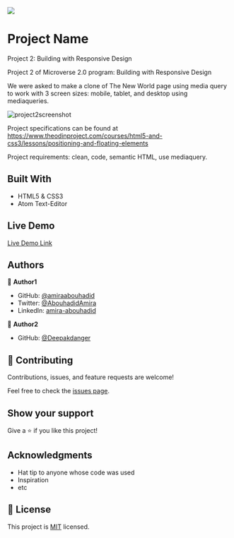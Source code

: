 ![](https://img.shields.io/badge/Microverse-blueviolet)

# Project Name
Project 2: Building with Responsive Design

Project 2 of Microverse 2.0 program: Building with Responsive Design

We were asked to make a clone of The New World page using media query to work with 3 screen sizes: mobile, tablet, and desktop using mediaqueries.

![project2screenshot](https://user-images.githubusercontent.com/56790126/108857404-ba6adb80-75f3-11eb-8b0b-8ed4f6ba9ed3.png)

Project specifications can be found at https://www.theodinproject.com/courses/html5-and-css3/lessons/positioning-and-floating-elements

Project requirements: clean, code, semantic HTML, use mediaquery.

## Built With

- HTML5 & CSS3
- Atom Text-Editor

## Live Demo

[Live Demo Link](https://amiraabouhadid.github.io/project2/)

## Authors

👤 **Author1**

- GitHub: [@amiraabouhadid](https://github.com/amiraabouhadid)
- Twitter: [@AbouhadidAmira](https://twitter.com/AbouhadidAmira)
- LinkedIn: [amira-abouhadid](https://linkedin.com/amira-abouhadid)

👤 **Author2**

- GitHub: [@Deepakdanger](https://github.com/Deepakdanger)


## 🤝 Contributing

Contributions, issues, and feature requests are welcome!

Feel free to check the [issues page](https://github.com/amiraabouhadid/project2/issues).

## Show your support

Give a ⭐️ if you like this project!

## Acknowledgments

- Hat tip to anyone whose code was used
- Inspiration
- etc

## 📝 License

This project is [MIT](https://github.com/git/git-scm.com/blob/master/MIT-LICENSE.txt) licensed.
